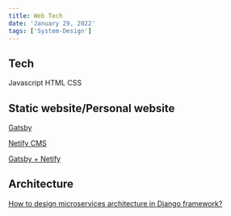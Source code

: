 ```yaml
---
title: Web Tech
date: 'January 29, 2022'
tags: ['System-Design']
---
```


## Tech

Javascript
HTML
CSS

## Static website/Personal website

[Gatsby](https://www.gatsbyjs.com/docs/how-to/previews-deploys-hosting/deploying-to-netlify/)

[Netify CMS](https://www.netlifycms.org/)

[Gatsby + Netify](https://github.com/netlify-templates/gatsby-starter-netlify-cms)


## Architecture
[How to design microservices architecture in Django framework?](https://www.reddit.com/r/django/comments/ailhhi/how_to_design_microservices_architecture_in/)
